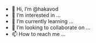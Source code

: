 - 👋 Hi, I’m @hakavod
- 👀 I’m interested in ...
- 🌱 I’m currently learning ...
- 💞️ I’m looking to collaborate on ...
- 📫 How to reach me ...

<!---
hakavod/hakavod is a ✨ special ✨ repository because its `README.md` (this file) appears on your GitHub profile.
You can click the Preview link to take a look at your changes.
--->
